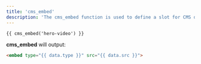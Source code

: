 ```yaml
---
title: 'cms_embed'
description: 'The cms_embed function is used to define a slot for CMS driven embed content, editable using Blutui Canopy.'
---
```


```canvas {% process=false %}
{{ cms_embed('hero-video') }}
```

**cms_embed** will output:

```html {% process=false %}
<embed type="{{ data.type }}" src="{{ data.src }}">
```

